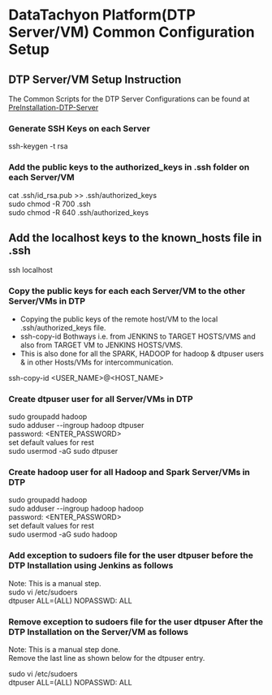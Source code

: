 # DataTachyon Platform(DTP Server/VM) Common Configuration Setup

## DTP Server/VM Setup Instruction

The Common Scripts for the DTP Server Configurations can be found at
[PreInstallation-DTP-Server](/common/scripts/pre_installation.sh)

### Generate SSH Keys on each Server

ssh-keygen -t rsa

### Add the public keys to the authorized_keys in .ssh folder on each Server/VM

cat .ssh/id_rsa.pub >> .ssh/authorized_keys \
sudo chmod -R 700 .ssh \
sudo chmod -R 640 .ssh/authorized_keys

## Add the localhost keys to the known_hosts file in .ssh

ssh localhost

### Copy the public keys for each each Server/VM to the other Server/VMs in DTP

* Copying the public keys of the remote host/VM to the local .ssh/authorized_keys file.
* ssh-copy-id Bothways i.e. from JENKINS to TARGET HOSTS/VMS and also from TARGET VM to JENKINS HOSTS/VMS.
* This is also done for all the SPARK, HADOOP for hadoop & dtpuser users & in other Hosts/VMs for intercommunication.

ssh-copy-id <USER_NAME>@<HOST_NAME>

### Create dtpuser user for all Server/VMs in DTP

sudo groupadd hadoop \
sudo adduser --ingroup hadoop dtpuser \
password: <ENTER_PASSWORD> \
set default values for rest \
sudo usermod -aG sudo dtpuser

### Create hadoop user for all Hadoop and Spark Server/VMs in DTP

sudo groupadd hadoop \
sudo adduser --ingroup hadoop hadoop \
password: <ENTER_PASSWORD> \
set default values for rest \
sudo usermod -aG sudo hadoop

### Add exception to sudoers file for the user dtpuser before the DTP Installation using Jenkins as follows

Note: This is a manual step. \
sudo vi /etc/sudoers  
dtpuser ALL=(ALL) NOPASSWD: ALL

### Remove exception to sudoers file for the user dtpuser After the DTP Installation on the Server/VM as follows

Note: This is a manual step done. \
Remove the last line as shown below for the dtpuser entry.

sudo vi /etc/sudoers  
dtpuser ALL=(ALL) NOPASSWD: ALL

